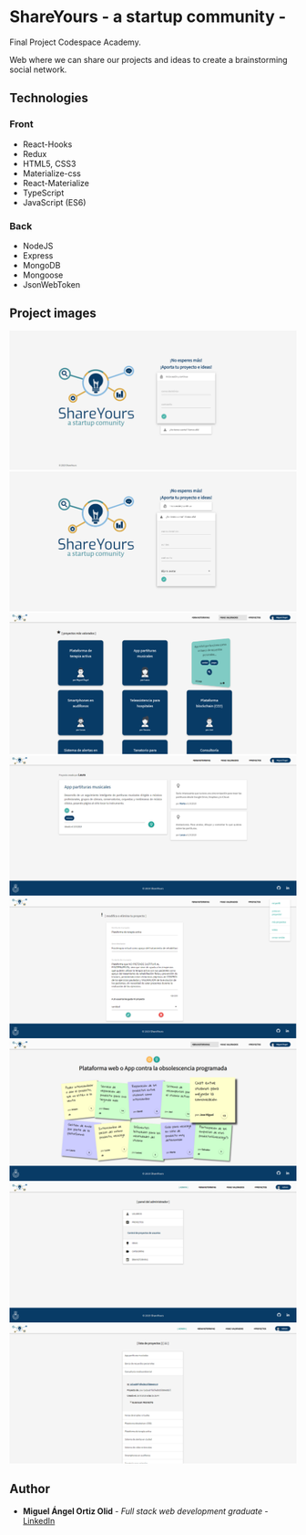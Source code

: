 # ShareYours - a startup community -

Final Project Codespace Academy.

Web where we can share our projects and ideas to create a brainstorming social network.

## Technologies
### Front
* React-Hooks
* Redux
* HTML5, CSS3
* Materialize-css
* React-Materialize
* TypeScript
* JavaScript (ES6)

### Back
* NodeJS
* Express
* MongoDB
* Mongoose
* JsonWebToken

## Project images
![Project Images](https://raw.githubusercontent.com/miangelortiz/finalProject/master/project_images/projectImage1.PNG)
![Project Images](https://raw.githubusercontent.com/miangelortiz/finalProject/master/project_images/projectImage2.PNG)
![Project Images](https://raw.githubusercontent.com/miangelortiz/finalProject/master/project_images/projectImage3.PNG)
![Project Images](https://raw.githubusercontent.com/miangelortiz/finalProject/master/project_images/projectImage4.PNG)
![Project Images](https://raw.githubusercontent.com/miangelortiz/finalProject/master/project_images/projectImage6.PNG)
![Project Images](https://raw.githubusercontent.com/miangelortiz/finalProject/master/project_images/projectImage5.PNG)
![Project Images](https://raw.githubusercontent.com/miangelortiz/finalProject/master/project_images/projectImage7.PNG)
![Project Images](https://raw.githubusercontent.com/miangelortiz/finalProject/master/project_images/projectImage8.PNG)

## Author

* **Miguel Ángel Ortiz Olid** - *Full stack web development graduate* - 
[LinkedIn](https://www.linkedin.com/in/maortizolid/)
